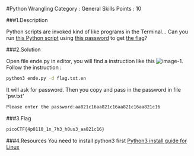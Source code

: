 #Python Wrangling
Category : General Skills
Points : 10

###1.Description

Python scripts are invoked kind of like programs in the Terminal... Can you run [this Python script](https://mercury.picoctf.net/static/8e33ede04d02f3765b8c6a6e24d72733/ende.py) using [this password](https://mercury.picoctf.net/static/8e33ede04d02f3765b8c6a6e24d72733/pw.txt) to get [the flag](https://mercury.picoctf.net/static/8e33ede04d02f3765b8c6a6e24d72733/flag.txt.en)?

###2.Solution

Open file ende.py in editor, you will find a instruction like this
![image-1](/image-1.PNG). Follow the instruction : 

```bash
python3 ende.py -d flag.txt.en
```
It will ask for password. Then you copy and pass in the password in file 'pw.txt'
```bash
Please enter the password:aa821c16aa821c16aa821c16aa821c16
```
###3.Flag

```bash
picoCTF{4p0110_1n_7h3_h0us3_aa821c16}
```

###4.Resources
You need to install python3 first
[Python3 install guide for Linux](https://docs.python-guide.org/starting/install3/linux/)
